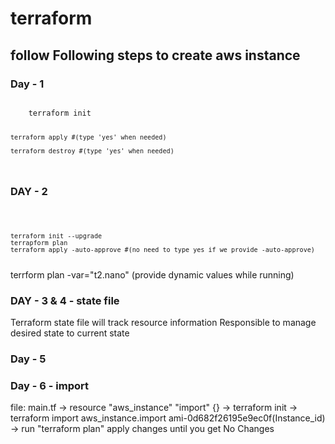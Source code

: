 # terraform
## follow Following steps to create aws instance
### Day - 1
<code>
    terraform init
    
    terraform apply #(type 'yes' when needed)

    terraform destroy #(type 'yes' when needed)
</code>

### DAY - 2
<code>

    terraform init --upgrade
    terrapform plan
    terraform apply -auto-approve #(no need to type yes if we provide -auto-approve)
</code>
 terrform plan -var="t2.nano"  (provide dynamic values while running)


 ### DAY - 3 & 4 - state file
 Terraform state file will track resource information
 Responsible to manage desired state to current state

 ### Day - 5

 ### Day - 6 - import
 file: main.tf -> resource "aws_instance" "import" {}
 -> terraform init
 -> terraform import aws_instance.import ami-0d682f26195e9ec0f(Instance_id)
 -> run "terraform plan" apply changes until you get No Changes